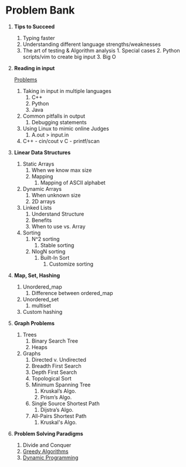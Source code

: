 Problem Bank
================
1. **Tips to Succeed**
   1. Typing faster
   2. Understanding different language strengths/weaknesses
   3. The art of testing & Algorithm analysis
	 		1. Special cases
	 		2. Python scripts/vim to create big input
	 		3. Big O
1. **Reading in input**

	[Problems](https://github.com/progteam/problem-bank/blob/master/input.md)

   1. Taking in input in multiple languages
      1. C++
      2. Python
      3. Java
   1. Common pitfalls in output
      1. Debugging statements
   1. Using Linux to mimic online Judges
      1. A.out > input.in
   1. C++ - cin/cout v C - printf/scan
1. **Linear Data Structures**
   1. Static Arrays
      1. When we know max size
      2. Mapping
         1. Mapping of ASCII alphabet
   1. Dynamic Arrays
      1. When unknown size
      2. 2D arrays
   1. Linked Lists
      1. Understand Structure 
      2. Benefits
      3. When to use vs. Array
   1. Sorting
      1. N^2 sorting
         1. Stable sorting
      1. NlogN sorting
         1. Built-In Sort
            1. Customize sorting
1. **Map, Set, Hashing**
   1. Unordered_map
      1. Difference between ordered_map
   1. Unordered_set
      1. multiset
   1. Custom hashing
1. **Graph Problems**
   1. Trees
      1. Binary Search Tree
      2. Heaps
   1. Graphs
      1. Directed v. Undirected
      2. Breadth First Search
      3. Depth First Search
      4. Topological Sort
      5. Minimum Spanning Tree
         1. Kruskal’s Algo.
         2. Prism’s Algo.
      1. Single Source Shortest Path
         1. Dijstra’s Algo.
      1. All-Pairs Shortest Path
         1. Kruskal's Algo.
1. **Problem Solving Paradigms**
   1. Divide and Conquer
   2. [Greedy Algorithms](https://github.com/progteam/problem-bank/blob/master/greedy.md)
   3. [Dynamic Programming](https://github.com/progteam/problem-bank/blob/master/dp.md)
